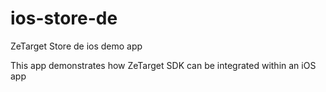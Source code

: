 # ios-store-de
ZeTarget Store de ios demo app

This app demonstrates how ZeTarget SDK can be integrated within an iOS app
